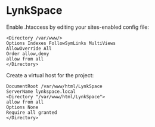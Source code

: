 # LynkSpace

Enable .htaccess by editing your sites-enabled config file:

```
<Directory /var/www/>
Options Indexes FollowSymLinks MultiViews
AllowOverride All
Order allow,deny
allow from all
</Directory>
 ```
 Create a virtual host for the project:
 ```
DocumentRoot /var/www/html/LynkSpace
ServerName lynkspace.local
<Directory "/var/www/html/LynkSpace">
allow from all
Options None
Require all granted
</Directory>
 ```